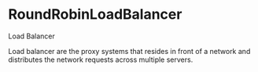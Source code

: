 # RoundRobinLoadBalancer
Load Balancer

Load balancer are the proxy systems that resides in front of a network and distributes the network requests across multiple servers.
